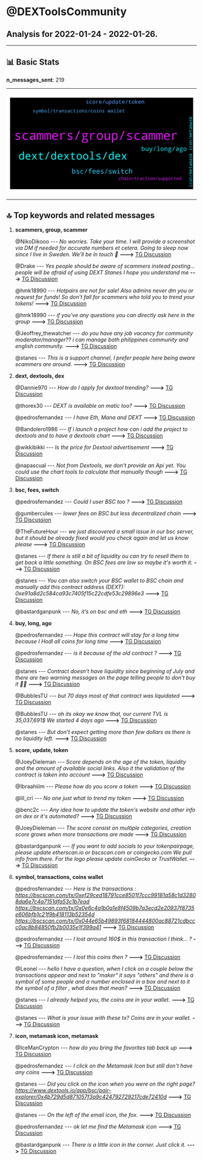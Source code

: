 # **@DEXToolsCommunity**
 ## Analysis for **2022-01-24** - **2022-01-26**.

---

## 📊 **Basic Stats**

**n_messages_sent**: 219

---
![wordcloud](DEXToolsCommunity_2Days_wordcloud.png)

---


## 🔝 **Top keywords and related messages**

1. **scammers, group, scammer**

    @NikoDikooo --- *No worries. Take your time. I will provide a screenshot via DM if needed for accurate numbers et cetera. Going to sleep now since I live in Sweden. We’ll be in touch 🙏* **--->** [TG Discussion](https://t.me/DEXToolsCommunity/328186)

    @Drake --- *Yes people should be aware of scammers instead posting… people will be afraid of using DEXT Stanes I hope you understand me* **--->** [TG Discussion](https://t.me/DEXToolsCommunity/328590)

    @hmk18990 --- *Hotpairs are not for sale! Also admins never dm you or request for funds! So don’t fall for scammers who told you to trend your tokens!* **--->** [TG Discussion](https://t.me/DEXToolsCommunity/328198)

    @hmk18990 --- *if you've any questions you can directly ask here in the group* **--->** [TG Discussion](https://t.me/DEXToolsCommunity/328313)

    @Jeoffrey_thewatcher --- *do you have any job vacancy for community moderator/manager?? i can manage both philippines community and english community.* **--->** [TG Discussion](https://t.me/DEXToolsCommunity/328551)

    @stanes --- *This is a support channel, I prefer people here being aware scammers are around.* **--->** [TG Discussion](https://t.me/DEXToolsCommunity/328582)

2. **dext, dextools, dex**

    @Dannie970 --- *How do I apply for dextool trending?* **--->** [TG Discussion](https://t.me/DEXToolsCommunity/327922)

    @thorex30 --- *DEXT is available on matic too?* **--->** [TG Discussion](https://t.me/DEXToolsCommunity/328094)

    @pedrosfernandez --- *I have Eth, Mana and DEXT* **--->** [TG Discussion](https://t.me/DEXToolsCommunity/328613)

    @Bandolero1986 --- *If i launch a project how can i add the project to dextools and to have a dextools chart* **--->** [TG Discussion](https://t.me/DEXToolsCommunity/327944)

    @wikkibikki --- *Is the price for Dextool advertisement* **--->** [TG Discussion](https://t.me/DEXToolsCommunity/328480)

    @napascual --- *Not from Dextools, we don't provide an Api yet. You could use the chart tools to calculate that manually though* **--->** [TG Discussion](https://t.me/DEXToolsCommunity/328509)

3. **bsc, fees, switch**

    @pedrosfernandez --- *Could I user BSC too ?* **--->** [TG Discussion](https://t.me/DEXToolsCommunity/328589)

    @gumbercules --- *lower fees on BSC but less decentralized chain* **--->** [TG Discussion](https://t.me/DEXToolsCommunity/327928)

    @TheFutureHour --- *we just discovered a small issue in our bsc server, but it should be already fixed  would you check again and let us know please* **--->** [TG Discussion](https://t.me/DEXToolsCommunity/328847)

    @stanes --- *If there is still a bit of liquidity ou can try to resell them to get back a little something. On BSC fees are low so maybe it's worth it.* **--->** [TG Discussion](https://t.me/DEXToolsCommunity/328653)

    @stanes --- *You can also switch your BSC wallet to BSC chain and manually add this contract address (DEXT): 0xe91a8d2c584ca93c7405f15c22cdfe53c29896e3* **--->** [TG Discussion](https://t.me/DEXToolsCommunity/328631)

    @bastardganpunk --- *No, it’s on bsc and eth* **--->** [TG Discussion](https://t.me/DEXToolsCommunity/328096)

4. **buy, long, ago**

    @pedrosfernandez --- *Hope this contract will stay for a long time because I Hodl all coins for long time* **--->** [TG Discussion](https://t.me/DEXToolsCommunity/328684)

    @pedrosfernandez --- *is it because of the old contract ?* **--->** [TG Discussion](https://t.me/DEXToolsCommunity/328650)

    @stanes --- *Contract doesn't have liquidity since beginning of  July and there are two warning messages on the page telling people to don't buy it 🤷‍♂️* **--->** [TG Discussion](https://t.me/DEXToolsCommunity/328676)

    @BubblesTU --- *but 70 days most of that contract was liquidated* **--->** [TG Discussion](https://t.me/DEXToolsCommunity/328673)

    @BubblesTU --- *oh its okay we know that, our current TVL  is 35,037,691$  We started 4 days ago* **--->** [TG Discussion](https://t.me/DEXToolsCommunity/328404)

    @stanes --- *But don't expect getting more than few dollars as there is no liquidity left.* **--->** [TG Discussion](https://t.me/DEXToolsCommunity/328659)

5. **score, update, token**

    @JoeyDieleman --- *Score depends on the age of the token, liquidity and the amount of available social links. Also it the validation of the contract is taken into account* **--->** [TG Discussion](https://t.me/DEXToolsCommunity/328369)

    @Ibraahiiim --- *Please how do you score a token* **--->** [TG Discussion](https://t.me/DEXToolsCommunity/328368)

    @lil_cri --- *No one just what to trend my token* **--->** [TG Discussion](https://t.me/DEXToolsCommunity/328200)

    @benc2c --- *Any idea how to update the token's website and other info on dex or it's automated?* **--->** [TG Discussion](https://t.me/DEXToolsCommunity/327913)

    @JoeyDieleman --- *The score consist on multiple categories, creation score grows when more transactions are made* **--->** [TG Discussion](https://t.me/DEXToolsCommunity/328374)

    @bastardganpunk --- *If you want to add socials to your tokenpairpage, please update etherscan.io or bscscan.com or coingecko.com  We pull info from there.    For the logo please update coinGecko or TrustWallet.* **--->** [TG Discussion](https://t.me/DEXToolsCommunity/327918)

6. **symbol, transactions, coins wallet**

    @pedrosfernandez --- *Here is the transactions : https://bscscan.com/tx/0xef29ced18791cce8501f7ccc99181a58c1d32808da6e7c4a7151dfa53c1b7ead https://bscscan.com/tx/0x0e6c4a1b0a1e8f4509b7a3ecd2e20937f8735e606bfb1c21f9b418113b52354d https://bscscan.com/tx/0x044e65b49893f68184444800ac88721cdbccc0ac8b84850fb2b0035e1f399a41* **--->** [TG Discussion](https://t.me/DEXToolsCommunity/328556)

    @pedrosfernandez --- *I lost arround 160$ in this transaction I think... ?* **--->** [TG Discussion](https://t.me/DEXToolsCommunity/328668)

    @pedrosfernandez --- *I lost this coins then ?* **--->** [TG Discussion](https://t.me/DEXToolsCommunity/328652)

    @Leonel --- *hello I have a question, when I click on a couple below the transactions appear and next to "maker" it says "others" and there is a symbol of some people and a number enclosed in a box and next to it the symbol of a filter , what does that mean?* **--->** [TG Discussion](https://t.me/DEXToolsCommunity/328734)

    @stanes --- *I already helped you, the coins are in your wallet.* **--->** [TG Discussion](https://t.me/DEXToolsCommunity/328577)

    @stanes --- *What is your issue with these tx? Coins are in your wallet.* **--->** [TG Discussion](https://t.me/DEXToolsCommunity/328557)

7. **icon, metamask icon, metamask**

    @IceManCrypton --- *how do you bring the favorites tab back up* **--->** [TG Discussion](https://t.me/DEXToolsCommunity/327959)

    @pedrosfernandez --- *I click on the Metamask Icon but still don't have any coins* **--->** [TG Discussion](https://t.me/DEXToolsCommunity/328595)

    @stanes --- *Did you click on the icon when you were on the right page?  https://www.dextools.io/app/bsc/pair-explorer/0x4b729d5d871057f3a9c424792729217cde72410d* **--->** [TG Discussion](https://t.me/DEXToolsCommunity/328598)

    @stanes --- *On the left of the email icon, the fox.* **--->** [TG Discussion](https://t.me/DEXToolsCommunity/328605)

    @pedrosfernandez --- *ok let me find the Metamask icon* **--->** [TG Discussion](https://t.me/DEXToolsCommunity/328588)

    @bastardganpunk --- *There is a little icon in the corner. Just click it.* **--->** [TG Discussion](https://t.me/DEXToolsCommunity/327960)

